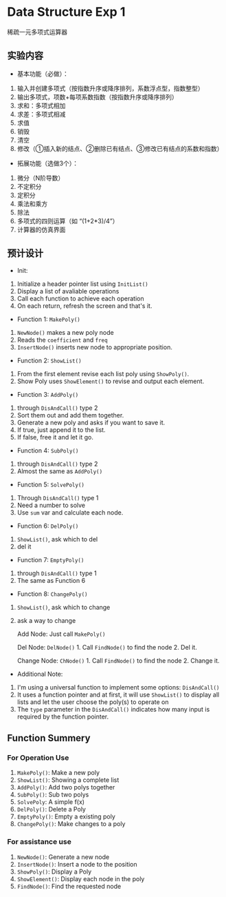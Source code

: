 # Data Structure Exp 1

稀疏一元多项式运算器

## 实验内容

- 基本功能（必做）：

1. 输入并创建多项式（按指数升序或降序排列，系数浮点型，指数整型）
2. 输出多项式，项数+每项系数指数（按指数升序或降序排列）
3. 求和：多项式相加
4. 求差：多项式相减
5. 求值
6. 销毁
7. 清空
8. 修改（①插入新的结点、②删除已有结点、③修改已有结点的系数和指数）

- 拓展功能（选做3个）：

1. 微分（N阶导数）
2. 不定积分
3. 定积分
4. 乘法和乘方
5. 除法
6. 多项式的四则运算（如 “(1+2*3)/4”）
7. 计算器的仿真界面

## 预计设计

- Init:

1. Initialize a header pointer list using `InitList()`
2. Display a list of avaliable operations
3. Call each function to achieve each operation
4. On each return, refresh the screen and that's it.

- Function 1: `MakePoly()`

1. `NewNode()` makes a new poly node
2. Reads the `coefficient` and `freq`
3. `InsertNode()` inserts new node to appropriate position.

- Function 2: `ShowList()`

1. From the first element revise each list poly using `ShowPoly()`.
2. Show Poly uses `ShowElement()` to revise and output each element.

- Function 3: `AddPoly()`
1. through `DisAndCall()` type 2
2. Sort them out and add them together.
3. Generate a new poly and asks if you want to save it.
4. If true, just append it to the list.
5. If false, free it and let it go.

- Function 4: `SubPoly()`
1. through `DisAndCall()` type 2
2. Almost the same as `AddPoly()`

- Function 5: `SolvePoly()`
1. Through `DisAndCall()` type 1
2. Need a number to solve
3. Use `sum` var and calculate each node.

- Function 6: `DelPoly()`
1. `ShowList()`, ask which to del
2. del it

- Function 7: `EmptyPoly()`
1. through `DisAndCall()` type 1
2. The same as Function 6

- Function 8: `ChangePoly()`
1. `ShowList()`, ask which to change
2. ask a way to change

    Add Node:
        Just call `MakePoly()`

    Del Node: `DelNode()`
        1. Call `FindNode()` to find the node
        2. Del it.

    Change Node: `ChNode()`
        1. Call `FindNode()` to find the node
        2. Change it.

- Additional Note:
1. I'm using a universal function to implement some options: `DisAndCall()`
2. It uses a function pointer and at first, it will use `ShowList()` to display all lists and let the user choose the poly(s) to operate on
3. The `type` parameter in the `DisAndCall()` indicates how many input is required by the function pointer.

## Function Summery

### For Operation Use

1. `MakePoly()`: Make a new poly
2. `ShowList()`: Showing a complete list
3. `AddPoly()`: Add two polys together
4. `SubPoly()`: Sub two polys
5. `SolvePoly`: A simple f(x)
6. `DelPoly()`: Delete a Poly
7. `EmptyPoly()`: Empty a existing poly
8. `ChangePoly()`: Make changes to a poly

### For assistance use

1. `NewNode()`: Generate a new node
2. `InsertNode()`: Insert a node to the position
3. `ShowPoly()`: Display a Poly
4. `ShowElement()`: Display each node in the poly
5. `FindNode()`: Find the requested node